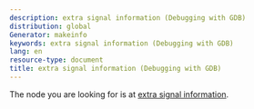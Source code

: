 ```yaml
---
description: extra signal information (Debugging with GDB)
distribution: global
Generator: makeinfo
keywords: extra signal information (Debugging with GDB)
lang: en
resource-type: document
title: extra signal information (Debugging with GDB)
---
```

The node you are looking for is at [extra signal information](Signals.html#extra-signal-information).
